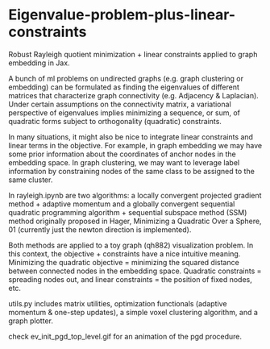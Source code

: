 # Eigenvalue-problem-plus-linear-constraints
Robust Rayleigh quotient minimization + linear constraints applied to graph embedding in Jax.

A bunch of ml problems on undirected graphs (e.g. graph clustering or embedding) can be formulated as finding the eigenvalues of different matrices that characterize graph connectivity (e.g. Adjacency & Laplacian). Under certain assumptions on the connectivity matrix, a variational perspective of eigenvalues implies minimizing a sequence, or sum, of quadratic forms subject to orthogonality (quadratic) constraints.

In many situations, it might also be nice to integrate linear constraints and linear terms in the objective. For example, in graph embedding we may have some prior information about the coordinates of anchor nodes in the embedding space. In graph clustering, we may want to leverage label information by constraining nodes of the same class to be assigned to the same cluster.

In rayleigh.ipynb are two algorithms: a locally convergent projected gradient method + adaptive momentum and a globally convergent sequential quadratic programming algorithm + sequential subspace method (SSM) method originally proposed in Hager, Minimizing a Quadratic Over a Sphere, 01 (currently just the newton direction is implemented).

Both methods are applied to a toy graph (qh882) visualization problem. In this context, the objective + constraints have a nice intuitive meaning. Minimizing the quadratic objective = minimizing the squared distance between connected nodes in the embedding space. Quadratic constraints = spreading nodes out, and linear constraints = the position of fixed nodes, etc.

utils.py includes matrix utilities, optimization functionals (adaptive momentum & one-step updates), a simple voxel clustering algorithm, and a graph plotter.

check ev_init_pgd_top_level.gif for an animation of the pgd procedure.
